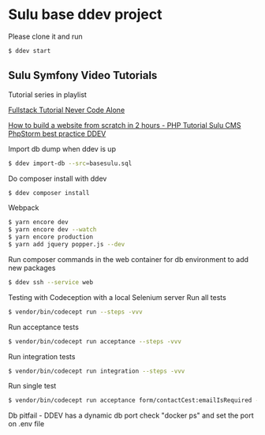# Sulu base ddev project
Please clone it and run
```bash
$ ddev start
```

## Sulu Symfony Video Tutorials
Tutorial series in playlist

[Fullstack Tutorial Never Code Alone](https://www.youtube.com/playlist?list=PLKrKzhBjw2Y_bsIrig7rNLCXgZyYGMRgH)

[How to build a website from scratch in 2 hours - PHP Tutorial Sulu CMS PhpStorm best practice DDEV](https://youtu.be/9vGdmI8zz0s)

Import db dump when ddev is up
```bash
$ ddev import-db --src=basesulu.sql
```

Do composer install with ddev
```bash
$ ddev composer install
```

Webpack
```bash
$ yarn encore dev
$ yarn encore dev --watch
$ yarn encore production
$ yarn add jquery popper.js --dev   
```


Run composer commands in the web container for db environment to add new packages
```bash
$ ddev ssh --service web   
```

Testing with Codeception with a local Selenium server
Run all tests
```bash
$ vendor/bin/codecept run --steps -vvv   
```
Run acceptance tests
```bash
$ vendor/bin/codecept run acceptance --steps -vvv   
```
Run integration tests
```bash
$ vendor/bin/codecept run integration --steps -vvv   
```
Run single test
```bash
$ vendor/bin/codecept run acceptance form/contactCest:emailIsRequired --steps -vvv 
```

Db pitfail - DDEV has a dynamic db port check "docker ps" and set the port on .env file 
